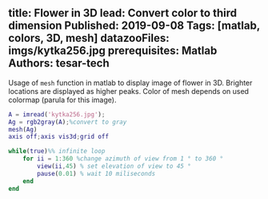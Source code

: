 title: Flower in 3D
lead: Convert color to third dimension
Published: 2019-09-08
Tags: [matlab, colors, 3D, mesh]
datazooFiles: imgs/kytka256.jpg
prerequisites: Matlab
Authors: tesar-tech
---

Usage of `mesh` function in matlab to display image of flower in 3D. Brighter locations are displayed as higher peaks. Color of mesh depends on used colormap (parula for this image).

``` matlab
A = imread('kytka256.jpg');
Ag = rgb2gray(A);%convert to gray
mesh(Ag) 
axis off;axis vis3d;grid off

while(true)%% infinite loop
    for ii = 1:360 %change azimuth of view from 1 ° to 360 °
        view(ii,45) % set elevation of view to 45 °
        pause(0.01) % wait 10 miliseconds
    end
end
```
